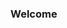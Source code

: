 ### Welcome 


<!--
**Erimed33/Erimed33** is a ✨ _special_ ✨ repository because its `README.md` (this file) appears on your GitHub profile.

Here are some ideas to get you started:

- 🔭 I’m currently working on my Star Wars Project
- 🌱 I’m currently learning API, Javascript, HTML, CSS
- 👯 I’m looking to collaborate on making a project with multiple pages
- 🤔 I’m looking for help with javascript practice
- 💬 Ask me about my hobbies
- 📫 How to reach me: erikamedina@pursuit.org
- 😄 Pronouns: she/her
- ⚡ Fun fact: I used to make art with beverages 
I made
-->
